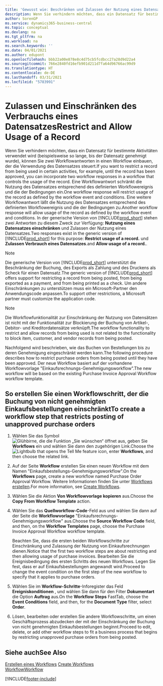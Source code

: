```yaml
---
title: 'Gewusst wie: Beschränken und Zulassen der Nutzung eines Datensatzes | Microsoft Docs'
description: Wenn Sie verhindern möchten, dass ein Datensatz für bestimmte Aktivitäten verwendet wird (beispielsweise so lange, bis der Datensatz genehmigt wurde), können Sie zwei Workflowantworten in einen Workflow einbauen, der die Verwendung des Datensatzes steuert.
author: SorenGP
ms.service: dynamics365-business-central
ms.topic: conceptual
ms.devlang: na
ms.tgt_pltfrm: na
ms.workload: na
ms.search.keywords: ''
ms.date: 04/01/2021
ms.author: edupont
ms.openlocfilehash: bbb22a00e878e8c4d75cb5fcdbcc27a28d9d22a4
ms.sourcegitcommit: 766e2840fd16efb901d211d7fa64d96766ac99d9
ms.translationtype: HT
ms.contentlocale: de-DE
ms.lasthandoff: 03/31/2021
ms.locfileid: "5783991"
---
```

# <a name="restrict-and-allow-usage-of-a-record"></a><span data-ttu-id="33d07-103">Zulassen und Einschränken des Verbrauchs eines Datensatzes</span><span class="sxs-lookup"><span data-stu-id="33d07-103">Restrict and Allow Usage of a Record</span></span>
<span data-ttu-id="33d07-104">Wenn Sie verhindern möchten, dass ein Datensatz für bestimmte Aktivitäten verwendet wird (beispielsweise so lange, bis der Datensatz genehmigt wurde), können Sie zwei Workflowantworten in einen Workflow einbauen, der die Verwendung des Datensatzes steuert.</span><span class="sxs-lookup"><span data-stu-id="33d07-104">If you want to restrict a record from being used in certain activities, for example, until the record has been approved, you can incorporate two workflow responses in a workflow that controls the usage of the record.</span></span> <span data-ttu-id="33d07-105">Eine Workflowantwort schränkt die Nutzung des Datensatzes entsprechend des definierten Workflowereignis und die der Bedingungen ein.</span><span class="sxs-lookup"><span data-stu-id="33d07-105">One workflow response will restrict usage of the record as defined by the workflow event and conditions.</span></span> <span data-ttu-id="33d07-106">Eine weitere Workflowantwort läßt die Nutzung des Datensatzes entsprechend des definierten Workflowereignis und die der Bedingungen zu.</span><span class="sxs-lookup"><span data-stu-id="33d07-106">Another workflow response will allow usage of the record as defined by the workflow event and conditions.</span></span> <span data-ttu-id="33d07-107">In der generische Version von [!INCLUDE[prod_short](includes/prod_short.md)] stehen zwei Antworten zu diesem Zweck zur Verfügung: **Nutzung eines Datensatzes einschränken** und Zulassen der Nutzung eines Datensatzes.</span><span class="sxs-lookup"><span data-stu-id="33d07-107">Two responses exist in the generic version of [!INCLUDE[prod_short](includes/prod_short.md)] for this purpose: **Restrict usage of a record.**</span></span> <span data-ttu-id="33d07-108">und **Zulassen Verbrauch eines Datensatzes**.</span><span class="sxs-lookup"><span data-stu-id="33d07-108">and **Allow usage of a record.**.</span></span>

> [!NOTE]  
>  <span data-ttu-id="33d07-109">Die generische Version von [!INCLUDE[prod_short](includes/prod_short.md)] unterstützt die Beschränkung der Buchung, des Exports als Zahlung und des Druckens als Scheck für einen Datensatz.</span><span class="sxs-lookup"><span data-stu-id="33d07-109">The generic version of [!INCLUDE[prod_short](includes/prod_short.md)] offers support for restricting a record from being posted, from being exported as a payment, and from being printed as a check.</span></span> <span data-ttu-id="33d07-110">Um andere Einschränkungen zu unterstützen muss ein Microsoft-Partner den Anwendungscode anpassen.</span><span class="sxs-lookup"><span data-stu-id="33d07-110">To support other restrictions, a Microsoft partner must customize the application code.</span></span>  

> [!NOTE]  
>  <span data-ttu-id="33d07-111">Die Workflowfunktionalität zur Einschränkung der Nutzung von Datensätzen ist nicht mit der Funktionalität zur Blockierung der Buchung von Artikel-, Debitor- und Kreditordatensätze verknüpft.</span><span class="sxs-lookup"><span data-stu-id="33d07-111">The workflow functionality to restrict and allow records from being used is not related to the functionality to block item, customer, and vendor records from being posted.</span></span>

<span data-ttu-id="33d07-112">Nachfolgend wird beschrieben, wie das Buchen von Bestellungen bis zu deren Genehmigung eingeschränkt werden kann.</span><span class="sxs-lookup"><span data-stu-id="33d07-112">The following procedure describes how to restrict purchase orders from being posted until they have been approved.</span></span> <span data-ttu-id="33d07-113">Der neue Workflow basiert auf der vorhandene Workflowvorlage "Einkaufsrechnungs-Genehmigungsworkflow".</span><span class="sxs-lookup"><span data-stu-id="33d07-113">The new workflow will be based on the existing Purchase Invoice Approval Workflow workflow template.</span></span>  

## <a name="to-create-a-workflow-step-that-restricts-posting-of-unapproved-purchase-orders"></a><span data-ttu-id="33d07-114">So erstellen Sie einen Workflowschritt, der die Buchung von nicht genehmigten Einkaufsbestellungen einschränkt</span><span class="sxs-lookup"><span data-stu-id="33d07-114">To create a workflow step that restricts posting of unapproved purchase orders</span></span>  
1. <span data-ttu-id="33d07-115">Wählen Sie das Symbol ![Glühbirne, die die Funktion „Sie wünschen“ öffnet](media/ui-search/search_small.png "Was möchten Sie tun?") aus, geben Sie **Workflows** ein und wählen Sie dann den zugehörigen Link.</span><span class="sxs-lookup"><span data-stu-id="33d07-115">Choose the ![Lightbulb that opens the Tell Me feature](media/ui-search/search_small.png "Tell me what you want to do") icon, enter **Workflows**, and then choose the related link.</span></span>  
2. <span data-ttu-id="33d07-116">Auf der Seite **Workflow** erstellen Sie einen neuen Workflow mit dem Namen "Einkaufsbestellungs-Genehmigungsworkflow".</span><span class="sxs-lookup"><span data-stu-id="33d07-116">On the **Workflows** page, create a new workflow named Purchase Order Approval Workflow.</span></span> <span data-ttu-id="33d07-117">Weitere Informationen finden Sie unter [Workflows erstellen](across-how-to-create-workflows.md).</span><span class="sxs-lookup"><span data-stu-id="33d07-117">For more information, see [Create Workflows](across-how-to-create-workflows.md).</span></span>  
3. <span data-ttu-id="33d07-118">Wählen Sie die Aktion **Von Workflowvorlage kopieren** aus.</span><span class="sxs-lookup"><span data-stu-id="33d07-118">Choose the **Copy From Workflow Template** action.</span></span>  
4. <span data-ttu-id="33d07-119">Wählen Sie das **Quellworkflow-Code**-Feld aus und wählen Sie dann auf der Seite die **Workflowvorlage** "Einkaufsrechnungs-Genehmigungsworkflow" aus.</span><span class="sxs-lookup"><span data-stu-id="33d07-119">Choose the **Source Workflow Code** field, and then, on the **Workflow Templates** page, choose the Purchase Invoice Approval Workflow workflow template.</span></span>  

     <span data-ttu-id="33d07-120">Beachten Sie, dass die ersten beiden Workflowschritte zur Einschränkung und Zulassung der Nutzung von Einkaufsrechnungen dienen.</span><span class="sxs-lookup"><span data-stu-id="33d07-120">Notice that the first two workflow steps are about restricting and then allowing usage of purchase invoices.</span></span> <span data-ttu-id="33d07-121">Bearbeiten Sie die Ereignisbedingung des ersten Schritts des neuen Workflows. Legen Sie fest, dass er auf Einkaufsbestellungen angewandt wird.</span><span class="sxs-lookup"><span data-stu-id="33d07-121">Proceed to change the event condition on the first step of the new workflow to specify that it applies to purchase orders.</span></span>  
5. <span data-ttu-id="33d07-122">Wählen Sie im **Workflow-Schritte**-Inforegister das Feld **Ereigniskonditionen** , und wählen Sie dann für den Filter **Dokumentart** die Option **Auftrag** aus.</span><span class="sxs-lookup"><span data-stu-id="33d07-122">On the **Workflow Steps** FastTab, choose the **Event Conditions** field, and then, for the **Document Type** filter, select **Order**.</span></span>  
6. <span data-ttu-id="33d07-123">Lösen, bearbeiten oder erstellen Sie andere Workflowschritte, um einen Geschäftsprozess abzudecken der mit der Einschränkung der Buchung von nicht genehmigten Einkaufsbestellungen beginnt.</span><span class="sxs-lookup"><span data-stu-id="33d07-123">Proceed to edit, delete, or add other workflow steps to fit a business process that begins by restricting unapproved purchase orders from being posted.</span></span>  

## <a name="see-also"></a><span data-ttu-id="33d07-124">Siehe auch</span><span class="sxs-lookup"><span data-stu-id="33d07-124">See Also</span></span>  
<span data-ttu-id="33d07-125">[Erstellen eines Workflows](across-how-to-create-workflows.md) </span><span class="sxs-lookup"><span data-stu-id="33d07-125">[Create Workflows](across-how-to-create-workflows.md) </span></span>  
[<span data-ttu-id="33d07-126">Workflow</span><span class="sxs-lookup"><span data-stu-id="33d07-126">Workflow</span></span>](across-workflow.md)   


[!INCLUDE[footer-include](includes/footer-banner.md)]